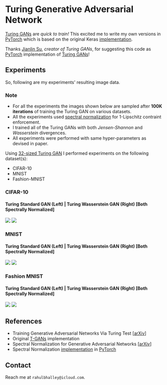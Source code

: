 # Turing Generative Adversarial Network
[Turing GANs](https://arxiv.org/abs/1810.10948) are *quick to train!* This excited me to write my own versions in [PyTorch](https://pytorch.org) which is based on the original Keras [implementation](https://github.com/bojone/).

Thanks [Jianlin Su](https://github.com/bojone/T-GANs), *creator of Turing GANs*, for suggesting this code as [PyTorch](https://pytorch.org) implementation of [Turing GANs](https://arxiv.org/abs/1810.10948)!

## Experiments
So, following are my experiments' resulting image data.

### Note
- For all the experiments the images shown below are sampled after **100K iterations** of training the Turing GAN on various datasets. 
- All the experiments used [spectral normalization](https://arxiv.org/abs/1802.05957) for 1-Lipschitz contraint enforcement. 
- I trained all of the Turing GANs with both *Jensen-Shannon* and *Wasserstein* divergences.
- All experiments were performed with same hyper-parameters as devised in paper.

Using [32-sized Turing GAN](https://github.com/rahulbhalley/turing-gan.pytorch/blob/master/t_sn_gan_32.py) I performed experiments on the following dataset(s):
- CIFAR-10
- MNIST
- Fashion-MNIST

### CIFAR-10
#### Turing Standard GAN (Left) | Turing Wasserstein GAN (Right) [Both Spectrally Normalized]
![](https://github.com/rahulbhalley/turing-gan.pytorch/raw/master/sgan/samples/cifar-10/latest_100000.png)
![](https://github.com/rahulbhalley/turing-gan.pytorch/raw/master/wgan/samples/cifar-10/latest_100000.png)

### MNIST
#### Turing Standard GAN (Left) | Turing Wasserstein GAN (Right) [Both Spectrally Normalized]
![](https://github.com/rahulbhalley/turing-gan.pytorch/raw/master/sgan/samples/mnist/latest_100000.png)
![](https://github.com/rahulbhalley/turing-gan.pytorch/raw/master/wgan/samples/mnist/latest_100000.png)

### Fashion MNIST
#### Turing Standard GAN (Left) | Turing Wasserstein GAN (Right) [Both Spectrally Normalized]
![](https://github.com/rahulbhalley/turing-gan.pytorch/raw/master/sgan/samples/fashion-mnist/latest_100000.png)
![](https://github.com/rahulbhalley/turing-gan.pytorch/raw/master/wgan/samples/fashion-mnist/latest_100000.png)

## References
- Training Generative Adversarial Networks Via Turing Test [[arXiv](https://arxiv.org/abs/1810.10948)]
- Original [T-GANs](https://github.com/bojone/T-GANs) implementation
- Spectral Normalization for Generative Adversarial Networks [[arXiv](https://arxiv.org/abs/1802.05957)]
- Spectral Normalization [implementation](https://github.com/christiancosgrove/pytorch-spectral-normalization-gan/blob/master/spectral_normalization.py) in [PyTorch](https://pytorch.org)

## Contact
Reach me at `rahulbhalley@icloud.com`.
